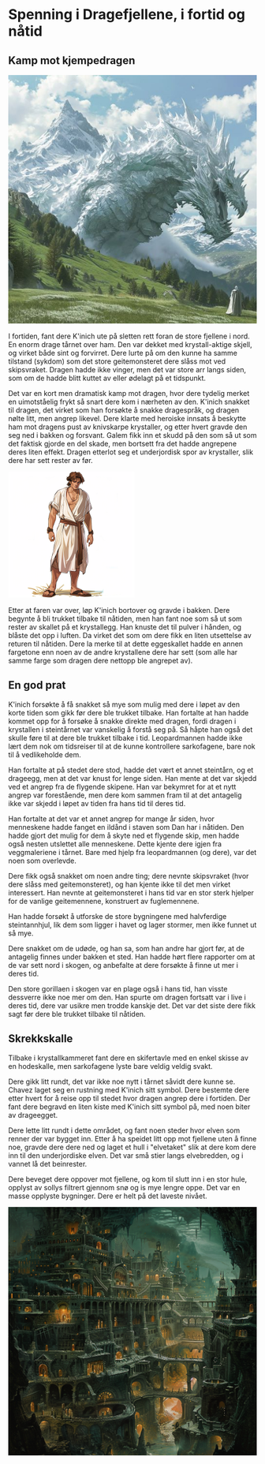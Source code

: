 # Spenning i Dragefjellene, i fortid og nåtid

## Kamp mot kjempedragen

![Stor drage](images/dragonbig.jpg)

I fortiden, fant dere K'inich ute på sletten rett foran de store fjellene i nord. En enorm drage tårnet over ham. Den var dekket med krystall-aktige skjell, og virket både sint og forvirret. Dere lurte på om den kunne ha samme tilstand (sykdom) som det store geitemonsteret dere slåss mot ved skipsvraket. Dragen hadde ikke vinger, men det var store arr langs siden, som om de hadde blitt kuttet av eller ødelagt på et tidspunkt. 

Det var en kort men dramatisk kamp mot dragen, hvor dere tydelig merket en uimotståelig frykt så snart dere kom i nærheten av den. K'inich snakket til dragen, det virket som han forsøkte å snakke dragespråk, og dragen nølte litt, men angrep likevel. Dere klarte med heroiske innsats å beskytte ham mot dragens pust av knivskarpe krystaller, og etter hvert gravde den seg ned i bakken og forsvant. Galem fikk inn et skudd på den som så ut som det faktisk gjorde en del skade, men bortsett fra det hadde angrepene deres liten effekt. Dragen etterlot seg et underjordisk spor av krystaller, slik dere har sett rester av før.

![K'inich](images/kinich.png)

Etter at faren var over, løp K'inich bortover og gravde i bakken. Dere begynte å bli trukket tilbake til nåtiden, men han fant noe som så ut som rester av skallet på et krystallegg. Han knuste det til pulver i hånden, og blåste det opp i luften. Da virket det som om dere fikk en liten utsettelse av returen til nåtiden. Dere la merke til at dette eggeskallet hadde en annen fargetone enn noen av de andre krystallene dere har sett (som alle har samme farge som dragen dere nettopp ble angrepet av).

## En god prat

K'inich forsøkte å få snakket så mye som mulig med dere i løpet av den korte tiden som gikk før dere ble trukket tilbake. Han fortalte at han hadde kommet opp for å forsøke å snakke direkte med dragen, fordi dragen i krystallen i steintårnet var vanskelig å forstå seg på. Så håpte han også det skulle føre til at dere ble trukket tilbake i tid. Leopardmannen hadde ikke lært dem nok om tidsreiser til at de kunne kontrollere sarkofagene, bare nok til å vedlikeholde dem.

Han fortalte at på stedet dere stod, hadde det vært et annet steintårn, og et drageegg, men at det var knust for lenge siden. Han mente at det var skjedd ved et angrep fra de flygende skipene. Han var bekymret for at et nytt angrep var forestående, men dere kom sammen fram til at det antagelig ikke var skjedd i løpet av tiden fra hans tid til deres tid. 

Han fortalte at det var et annet angrep for mange år siden, hvor menneskene hadde fanget en ildånd i staven som Dan har i nåtiden. Den hadde gjort det mulig for dem å skyte ned et flygende skip, men hadde også nesten utslettet alle menneskene. Dette kjente dere igjen fra veggmaleriene i tårnet. Bare med hjelp fra leopardmannen (og dere), var det noen som overlevde. 

Dere fikk også snakket om noen andre ting; dere nevnte skipsvraket (hvor dere slåss med geitemonsteret), og han kjente ikke til det men virket interessert. Han nevnte at geitemonsteret i hans tid var en stor sterk hjelper for de vanlige geitemennene, konstruert av fuglemennene.

Han hadde forsøkt å utforske de store bygningene med halvferdige steintannhjul, lik dem som ligger i havet og lager stormer, men ikke funnet ut så mye.

Dere snakket om de udøde, og han sa, som han andre har gjort før, at de antagelig finnes under bakken et sted. Han hadde hørt flere rapporter om at de var sett nord i skogen, og anbefalte at dere forsøkte å finne ut mer i deres tid.

Den store gorillaen i skogen var en plage også i hans tid, han visste dessverre ikke noe mer om den. Han spurte om dragen fortsatt var i live i deres tid, dere var usikre men trodde kanskje det. Det var det siste dere fikk sagt før dere ble trukket tilbake til nåtiden.

## Skrekkskalle

Tilbake i krystallkammeret fant dere en skifertavle med en enkel skisse av en hodeskalle, men sarkofagene lyste bare veldig veldig svakt. 

Dere gikk litt rundt, det var ikke noe nytt i tårnet såvidt dere kunne se. Chavez laget seg en rustning med K'inich sitt symbol. Dere bestemte dere etter hvert for å reise opp til stedet hvor dragen angrep dere i fortiden. Der fant dere begravd en liten kiste med K'inich sitt symbol på, med noen biter av drageegget. 

Dere lette litt rundt i dette området, og fant noen steder hvor elven som renner der var bygget inn. Etter å ha speidet litt opp mot fjellene uten å finne noe, gravde dere dere ned og laget et hull i "elvetaket" slik at dere kom dere inn til den underjordiske elven. Det var små stier langs elvebredden, og i vannet lå det beinrester. 

Dere beveget dere oppover mot fjellene, og kom til slutt inn i en stor hule, opplyst av sollys filtrert gjennom snø og is mye lengre oppe. Det var en masse opplyste bygninger. Dere er helt på det laveste nivået.

![Underjordisk by](images/underground_city.png)